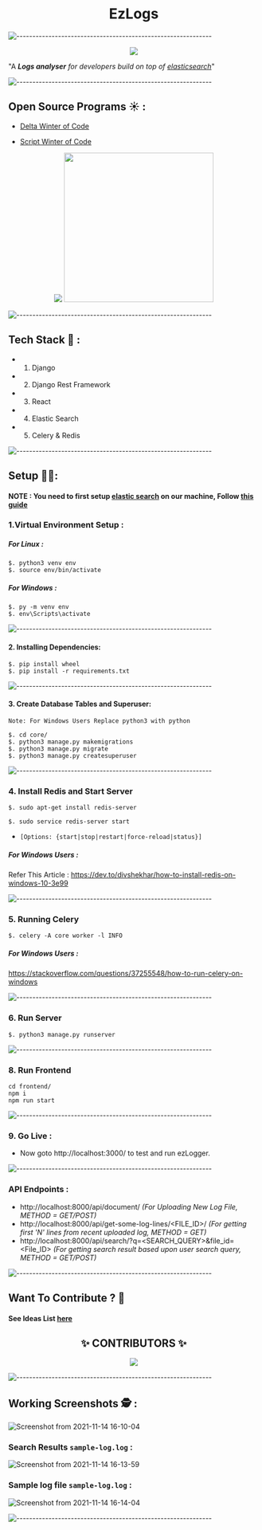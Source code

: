 <h1 align="center">EzLogs</h1>

![-------------------------------------------------------------](https://raw.githubusercontent.com/andreasbm/readme/master/assets/lines/rainbow.png)

<p align="center">
<img src="https://user-images.githubusercontent.com/56113566/141816399-3a712641-2821-42c7-83de-8c023fc1d359.png">
</p>

"A ***Logs analyser** for developers build on top of [elasticsearch](https://www.elastic.co/)*"

![-------------------------------------------------------------](https://raw.githubusercontent.com/andreasbm/readme/master/assets/lines/rainbow.png)

## Open Source Programs ☀ :

- [Delta Winter of Code](https://dwoc.io/organisations/6150be5f2f6db90012a31058)

- [Script Winter of Code](https://swoc.scriptindia.org/#/project)

<p align="center">
<img src="https://media-exp1.licdn.com/dms/image/C510BAQEfSxtcZtEwnA/company-logo_200_200/0/1585553290333?e=2159024400&v=beta&t=JJimqZMuOz7fteDTactv18Id1qRzhFJn-MssQvOK3Oo">
<img src="https://swoc.scriptindia.org/img/logo-1-no-label.png" width=300>
</p>

![-------------------------------------------------------------](https://raw.githubusercontent.com/andreasbm/readme/master/assets/lines/rainbow.png)

## Tech Stack 🚀 :
- 1. Django 
- 2. Django Rest Framework
- 3. React
- 4. Elastic Search
- 5. Celery & Redis

![-------------------------------------------------------------](https://raw.githubusercontent.com/andreasbm/readme/master/assets/lines/rainbow.png)

## Setup 👨‍💻:

####  NOTE : You need to first setup [elastic search](https://www.elastic.co/) on our machine, Follow [this guide](https://www.digitalocean.com/community/tutorials/how-to-install-and-configure-elasticsearch-on-ubuntu-18-04)

### 1.Virtual Environment Setup :
##### For Linux :
```
$. python3 venv env 
$. source env/bin/activate
```
##### For Windows :
```
$. py -m venv env
$. env\Scripts\activate
```

![-------------------------------------------------------------](https://raw.githubusercontent.com/andreasbm/readme/master/assets/lines/rainbow.png)

#### 2. Installing Dependencies:

```
$. pip install wheel
$. pip install -r requirements.txt
```

![-------------------------------------------------------------](https://raw.githubusercontent.com/andreasbm/readme/master/assets/lines/rainbow.png)

#### 3. Create Database Tables and Superuser:

```
Note: For Windows Users Replace python3 with python

$. cd core/
$. python3 manage.py makemigrations
$. python3 manage.py migrate
$. python3 manage.py createsuperuser
```
![-------------------------------------------------------------](https://raw.githubusercontent.com/andreasbm/readme/master/assets/lines/rainbow.png)


### 4. Install Redis and Start Server

```
$. sudo apt-get install redis-server

$. sudo service redis-server start
```
- `[Options: {start|stop|restart|force-reload|status}]`

##### For Windows Users : 

Refer This Article : https://dev.to/divshekhar/how-to-install-redis-on-windows-10-3e99

![-------------------------------------------------------------](https://raw.githubusercontent.com/andreasbm/readme/master/assets/lines/rainbow.png)

### 5. Running Celery


`$. celery -A core worker -l INFO`


##### For Windows Users : 
 https://stackoverflow.com/questions/37255548/how-to-run-celery-on-windows

![-------------------------------------------------------------](https://raw.githubusercontent.com/andreasbm/readme/master/assets/lines/rainbow.png)

### 6. Run Server

```
$. python3 manage.py runserver
```

![-------------------------------------------------------------](https://raw.githubusercontent.com/andreasbm/readme/master/assets/lines/rainbow.png)

### 8. Run Frontend 

```
cd frontend/
npm i
npm run start
```

![-------------------------------------------------------------](https://raw.githubusercontent.com/andreasbm/readme/master/assets/lines/rainbow.png)

### 9. Go Live :
- Now goto http://localhost:3000/ to test and run ezLogger.

![-------------------------------------------------------------](https://raw.githubusercontent.com/andreasbm/readme/master/assets/lines/rainbow.png)

### API Endpoints :
 - http://localhost:8000/api/document/ *(For Uploading New Log File, METHOD = GET/POST)*
 - http://localhost:8000/api/get-some-log-lines/<FILE_ID>/    *(For getting first 'N' lines from recent uploaded log, METHOD = GET)*
 - http://localhost:8000/api/search/?q=<SEARCH_QUERY>&file_id=<File_ID> *(For getting search result based upon user search query, METHOD = GET/POST)*

![-------------------------------------------------------------](https://raw.githubusercontent.com/andreasbm/readme/master/assets/lines/rainbow.png)

## Want To Contribute ? 🙋

#### See Ideas List [here](https://github.com/Aryamanz29/Elastic-CFC/issues/17)

<h2 align="center"> ✨ CONTRIBUTORS ✨</h2>

<p align="center">

 <a href="https://github.com/Aryamanz29/Elastic-CFC/graphs/contributors">
 <img src="https://contrib.rocks/image?repo=Aryamanz29/Elastic-CFC" /></a>
</p>

![-------------------------------------------------------------](https://raw.githubusercontent.com/andreasbm/readme/master/assets/lines/rainbow.png)

## Working Screenshots 🕵 :


![Screenshot from 2021-11-14 16-10-04](https://user-images.githubusercontent.com/56113566/141829180-a6725a51-9491-43b3-abd2-c23d742b9339.png)

### Search Results `sample-log.log` :

![Screenshot from 2021-11-14 16-13-59](https://user-images.githubusercontent.com/56113566/141829191-74631aa9-1542-4b3c-af66-7c90a8538e91.png)

### Sample log file `sample-log.log` :

![Screenshot from 2021-11-14 16-14-04](https://user-images.githubusercontent.com/56113566/141829196-620f3297-961c-469e-9754-f5639aa1a85d.png)


![-------------------------------------------------------------](https://raw.githubusercontent.com/andreasbm/readme/master/assets/lines/rainbow.png)